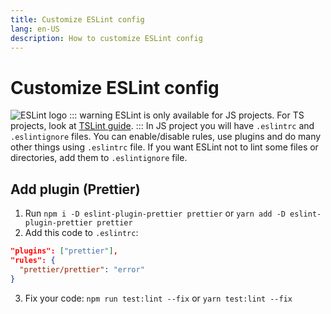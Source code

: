 ```yaml
---
title: Customize ESLint config
lang: en-US
description: How to customize ESLint config
---
```


# Customize ESLint config
![ESLint logo](https://eslint.org/img/logo.svg)
::: warning
ESLint is only available for JS projects. For TS projects, look at [TSLint guide](tslint.md).
:::
In JS project you will have `.eslintrc` and `.eslintignore` files. You can enable/disable rules, use plugins and do many other things using `.eslintrc` file. If you want ESLint not to lint some files or directories, add them to `.eslintignore` file.

## Add plugin (Prettier)
1. Run `npm i -D eslint-plugin-prettier prettier` or `yarn add -D eslint-plugin-prettier prettier`
2. Add this code to `.eslintrc`:
  ```json
  "plugins": ["prettier"],
  "rules": {
    "prettier/prettier": "error"
  }
  ```
3. Fix your code: `npm run test:lint --fix` or `yarn test:lint --fix`

